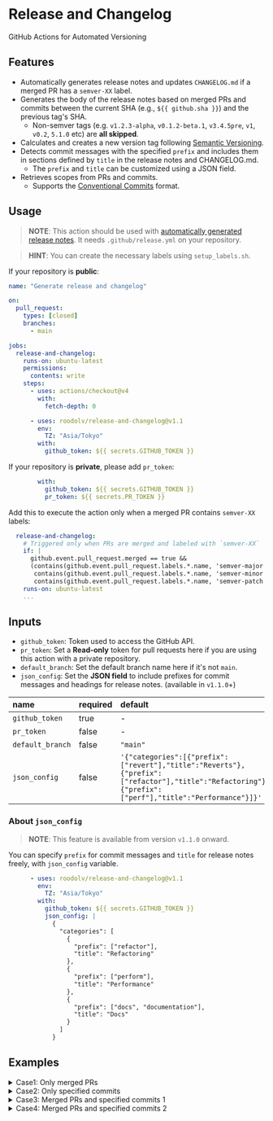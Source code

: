 # Release and Changelog

GitHub Actions for Automated Versioning

## Features
- Automatically generates release notes and updates `CHANGELOG.md` if a merged PR has a `semver-XX` label.
- Generates the body of the release notes based on merged PRs and commits between the current SHA (e.g., `${{ github.sha }}`) and the previous tag's SHA.
  - Non-semver tags (e.g. `v1.2.3-alpha`, `v0.1.2-beta.1`, `v3.4.5pre`, `v1`, `v0.2`, `5.1.0` etc) are **all skipped**.
- Calculates and creates a new version tag following [Semantic Versioning](https://semver.org).
- Detects commit messages with the specified `prefix` and includes them in sections defined by `title` in the release notes and CHANGELOG.md.
  - The `prefix` and `title` can be customized using a JSON field.
- Retrieves scopes from PRs and commits.
    - Supports the [Conventional Commits](https://www.conventionalcommits.org/en/v1.0.0/) format.

## Usage
> **NOTE**: This action should be used with [automatically generated release notes](https://docs.github.com/en/repositories/releasing-projects-on-github/automatically-generated-release-notes). It needs `.github/release.yml` on your repository.

> **HINT**: You can create the necessary labels using `setup_labels.sh`.

If your repository is **public**:
```yaml
name: "Generate release and changelog"

on:
  pull_request:
    types: [closed]
    branches:
      - main

jobs:
  release-and-changelog:
    runs-on: ubuntu-latest
    permissions:
      contents: write
    steps:
      - uses: actions/checkout@v4
        with:
          fetch-depth: 0

      - uses: roodolv/release-and-changelog@v1.1
        env:
          TZ: "Asia/Tokyo"
        with:
          github_token: ${{ secrets.GITHUB_TOKEN }}
```

If your repository is **private**, please add `pr_token`:
```yaml
        with:
          github_token: ${{ secrets.GITHUB_TOKEN }}
          pr_token: ${{ secrets.PR_TOKEN }}
```

Add this to execute the action only when a merged PR contains `semver-XX` labels:
```yaml
  release-and-changelog:
    # Triggered only when PRs are merged and labeled with `semver-XX`
    if: |
      github.event.pull_request.merged == true &&
      (contains(github.event.pull_request.labels.*.name, 'semver-major') ||
       contains(github.event.pull_request.labels.*.name, 'semver-minor') ||
       contains(github.event.pull_request.labels.*.name, 'semver-patch'))
    runs-on: ubuntu-latest
    ...
```

## Inputs
- `github_token`: Token used to access the GitHub API.
- `pr_token`: Set a **Read-only** token for pull requests here if you are using this action with a private repository.
- `default_branch`: Set the default branch name here if it's not `main`.
- `json_config`: Set the **JSON field** to include prefixes for commit messages and headings for release notes. (available in `v1.1.0`+)

| name | required | default |
| :-- | :-- | :-- |
|  `github_token`   | true  | - |
|  `pr_token`       | false | - |
|  `default_branch` | false | `"main"` |
|  `json_config`    | false | `'{"categories":[{"prefix":["revert"],"title":"Reverts"},{"prefix":["refactor"],"title":"Refactoring"},{"prefix":["perf"],"title":"Performance"}]}'` |

### About `json_config`
> **NOTE**: This feature is available from version `v1.1.0` onward.

You can specify `prefix` for commit messages and `title` for release notes freely, with `json_config` variable.
```yaml
      - uses: roodolv/release-and-changelog@v1.1
        env:
          TZ: "Asia/Tokyo"
        with:
          github_token: ${{ secrets.GITHUB_TOKEN }}
          json_config: |
            {
              "categories": [
                {
                  "prefix": ["refactor"],
                  "title": "Refactoring"
                },
                {
                  "prefix": ["perform"],
                  "title": "Performance"
                },
                {
                  "prefix": ["docs", "documentation"],
                  "title": "Docs"
                }
              ]
            }
```

## Examples

<details>
  <summary>Case1: Only merged PRs</summary>

Git log:
```bash
$ git log --pretty=oneline --abbrev-commit

cba7d60 (tag: v0.2.0) chore(release): v0.2.0
1ba902b change on config.lua (#2)
2203652 fix(src): added config.lua (#1)
209d402 (tag: v0.1.0) chore(src): added a.lua
```

PR details:
```bash
$ gh pr view 2

change on config.lua roodolv/git-test#2
Merged • roodolv wants to merge 2 commits into main from feat/config01 • about 10 hours ago
+40 -36 • ✓ Checks passing
Labels: feature, semver-minor

  • feat(src): added aiueo to config.lua
  • revert(src): reverted config.lua
```

Release notes body:
```md
## [v0.2.0](https://github.com/roodolv/git-test/compare/v0.1.0...v0.2.0) (2024-11-27)

### Features
- **src**: change on config.lua ([#2](https://github.com/roodolv/git-test/pull/2))

### Hot Fixes
- **src**: added config.lua ([#1](https://github.com/roodolv/git-test/pull/1))
```
</details>

<details>
  <summary>Case2: Only specified commits</summary>

Git log:
```bash
$ git log --pretty=oneline --abbrev-commit

49e89f8 (tag: v0.3.2) chore(release): v0.3.2
32383af revert(src): playback on init.lua (#7)
1b1810d (tag: v0.3.1) chore(release): v0.3.1
```

PR details:

> **NOTE**: This PR has branch but its name is `chore/`, so the PR itself doesn't trigger this action.

```bash
$ gh pr view 7

init.lua came back roodolv/git-test#7
Merged • roodolv wants to merge 1 commit into main from chore/testtstststs • about 9 hours ago
+0 -2 • ✓ Checks passing
Labels: semver-patch

  No description provided
```

Release notes body:
```md
## [v0.3.2](https://github.com/roodolv/git-test/compare/v0.3.1...v0.3.2) (2024-11-27)

### Reverts
- **src**: playback on init.lua ([#7](https://github.com/roodolv/git-test/pull/7)) ([32383af](https://github.com/roodolv/git-test/commit/32383af4b1c52f19b86a62f5cded57585aef4ddd))
```
</details>

<details>
  <summary>Case3: Merged PRs and specified commits 1</summary>

Git log:
```bash
$ git log --pretty=oneline --abbrev-commit

cccab17 (tag: v0.3.0) chore(release): v0.3.0
de269cf feat(src): added init.lua (#4)
fcc08fd chore on config.lua (#3)
75d5c33 docs(other): tweaked CHANGELOG
cba7d60 (tag: v0.2.0) chore(release): v0.2.0
```

PR details:

> **NOTE**: These internal commits of `#3` were squashed and merged. These were all **skipped** because the PR title didn't have a scope, the PR wasn't labeled, and the PR branch didn't have a specific name (such as `feat/` or `fix/`).

> **NOTE**: If you want to include them in the release, either include the scope in the PR title before the merge, label the PR before the merge, or do merge without squashing.
```bash
$ gh pr view 3

chore on config.lua roodolv/git-test#3
Merged • roodolv wants to merge 2 commits into main from chore/testtest • about 10 hours ago
+36 -40 • ✓ Checks passing

  • style(src): added commeent okay
  • revert(src): reverted comment on config.lua
```

```bash
$ gh pr view 4

added init.lua roodolv/git-test#4
Merged • roodolv wants to merge 1 commit into main from feat/init-lua • about 10 hours ago
+487 -0 • ✓ Checks passing
Labels: feature, semver-minor

  No description provided
```

Release notes body:
```md
## [v0.3.0](https://github.com/roodolv/git-test/compare/v0.2.0...v0.3.0) (2024-11-27)

### Features
- **src**: added init.lua ([#4](https://github.com/roodolv/git-test/pull/4))

### Docs
- **other**: tweaked CHANGELOG ([75d5c33](https://github.com/roodolv/git-test/commit/75d5c3304b2538775e3670cdb884650e097b799e))
```
</details>

<details>
  <summary>Case4: Merged PRs and specified commits 2</summary>

> **NOTE**: This is suitable when you don't want to include the PR itself in the release, but want to include only the commit.

Git log:
```bash
$ git log --graph --pretty=oneline --abbrev-commit

* 1b1810d (tag: v0.3.1) chore(release): v0.3.1
*   d4c2908 Merge pull request #6 from roodolv/chore/aaaa
|\
| * 37498bf revert(src): reverted init.lua
|/
* 3aaab8a refactor(src): added comment oh-no (#5)
* cccab17 (tag: v0.3.0) chore(release): v0.3.0
```

PR details:
```bash
$ gh pr view 5

added oh-no comment roodolv/git-test#5
Merged • roodolv wants to merge 1 commit into main from fix/testsssss • about 9 hours ago
+414 -292 • ✓ Checks passing
Labels: bug

  No description provided
```

> **NOTE**: This `#6` has branch name `chore/` and is not labeled with other than `semver-XX`, but the prefix of the commit (`revert`) is detected **because it is not squashed at PR merge**.
```bash
$ gh pr view 6

fixed init.lua roodolv/git-test#6
Merged • roodolv wants to merge 1 commit into main from chore/aaaa • about 9 hours ago
+292 -412 • ✓ Checks passing
Labels: semver-patch

  No description provided
```

Release notes body:
```md
## [v0.3.1](https://github.com/roodolv/git-test/compare/v0.3.0...v0.3.1) (2024-11-27)

### Bug Fixes
- **src**: added oh-no comment ([#5](https://github.com/roodolv/git-test/pull/5))

### Reverts
- **src**: reverted init.lua ([37498bf](https://github.com/roodolv/git-test/commit/37498bf62120a1d3eb710ac92c3cfd2112187085))

### Refactor
- **src**: added comment oh-no ([#5](https://github.com/roodolv/git-test/pull/5)) ([3aaab8a](https://github.com/roodolv/git-test/commit/3aaab8a1d6450c6ad18c3d15fff493cf6db15f1f))
```
</details>

